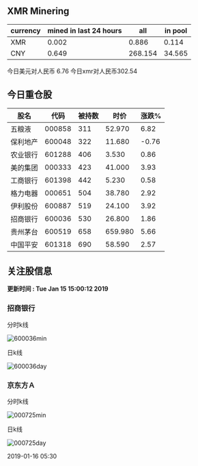 ## XMR Minering

|currency|mined in last 24 hours|all|in pool|
|---|---|---|---|
|XMR|0.002|0.886|0.114|
|CNY|0.649|268.154|34.565|

今日美元对人民币 6.76	今日xmr对人民币302.54


## 今日重仓股 

|股名|代码|被持数|时价|涨跌%|
|---|---|---|---|---|
|五粮液|000858|311|52.970|6.82|
|保利地产|600048|322|11.680|-0.76|
|农业银行|601288|406|3.530|0.86|
|美的集团|000333|423|41.000|3.93|
|工商银行|601398|442|5.230|0.58|
|格力电器|000651|504|38.780|2.92|
|伊利股份|600887|519|24.100|3.92|
|招商银行|600036|530|26.800|1.86|
|贵州茅台|600519|658|659.980|5.66|
|中国平安|601318|690|58.590|2.57|

## 关注股信息
**更新时间 : Tue Jan 15 15:00:12 2019**
### 招商银行 
分时k线

![600036min](http://image.sinajs.cn/newchart/min/n/sh600036.gif)

日k线

![600036day](http://image.sinajs.cn/newchart/daily/n/sh600036.gif)

### 京东方Ａ 
分时k线

![000725min](http://image.sinajs.cn/newchart/min/n/sz000725.gif)

日k线

![000725day](http://image.sinajs.cn/newchart/daily/n/sz000725.gif)

2019-01-16 05:30